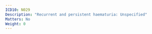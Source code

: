 ```yaml
---
ICD10: N029
Description: "Recurrent and persistent haematuria: Unspecified"
Matters: No
Weight: 0
---
```

